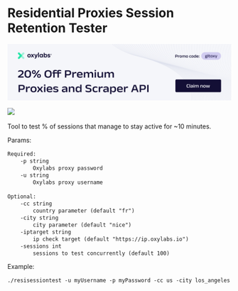 # Residential Proxies Session Retention Tester

[![Oxylabs promo code](https://raw.githubusercontent.com/oxylabs/product-integrations/refs/heads/master/Affiliate-Universal-1090x275.png)](https://oxylabs.go2cloud.org/aff_c?offer_id=7&aff_id=877&url_id=112)

[![](https://dcbadge.vercel.app/api/server/eWsVUJrnG5)](https://discord.gg/GbxmdGhZjq)

Tool to test % of sessions that manage to stay active for ~10 minutes.

Params:

    Required:
        -p string
            Oxylabs proxy password
        -u string
            Oxylabs proxy username

    Optional:
        -cc string
            country parameter (default "fr")
        -city string
            city parameter (default "nice")
        -iptarget string
            ip check target (default "https://ip.oxylabs.io")
        -sessions int
            sessions to test concurrently (default 100)

Example:
```
./resisessiontest -u myUsername -p myPassword -cc us -city los_angeles
```
